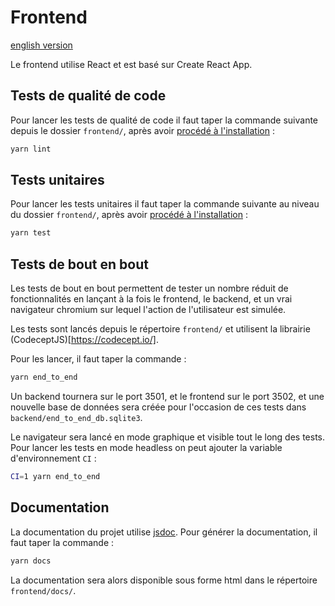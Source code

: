 # Frontend

[english version](README_en.md)

Le frontend utilise React et est basé sur Create React App.

## Tests de qualité de code

Pour lancer les tests de qualité de code il faut taper la commande suivante depuis le dossier `frontend/`, après avoir [procédé à l'installation](../README.md#frontend) :

```bash
yarn lint
```

## Tests unitaires

Pour lancer les tests unitaires il faut taper la commande suivante au niveau du dossier `frontend/`, après avoir [procédé à l'installation](../README.md#frontend) :

```bash
yarn test
```

## Tests de bout en bout

Les tests de bout en bout permettent de tester un nombre réduit de fonctionnalités en lançant à la fois le frontend, le backend, et un vrai navigateur chromium sur lequel l'action de l'utilisateur est simulée.

Les tests sont lancés depuis le répertoire `frontend/` et utilisent la librairie (CodeceptJS)[https://codecept.io/].

Pour les lancer, il faut taper la commande :

```bash
yarn end_to_end
```

Un backend tournera sur le port 3501, et le frontend sur le port 3502, et une nouvelle base de données sera créée pour l'occasion de ces tests dans `backend/end_to_end_db.sqlite3`.

Le navigateur sera lancé en mode graphique et visible tout le long des tests. Pour lancer les tests en mode headless on peut ajouter la variable d'environnement `CI` :

```bash
CI=1 yarn end_to_end
```

## Documentation

La documentation du projet utilise [jsdoc](https://github.com/jsdoc/jsdoc).
Pour générer la documentation, il faut taper la commande :

```bash
yarn docs
```

La documentation sera alors disponible sous forme html dans le répertoire `frontend/docs/`.
